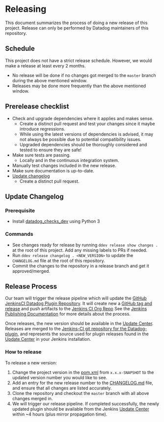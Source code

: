 # Releasing

This document summarizes the process of doing a new release of this project.
Release can only be performed by Datadog maintainers of this repository.

## Schedule
This project does not have a strict release schedule. However, we would make a release at least every 2 months.
  - No release will be done if no changes got merged to the `master` branch during the above mentioned window.
  - Releases may be done more frequently than the above mentioned window.

## Prerelease checklist

* Check and upgrade dependencies where it applies and makes sense.
  - Create a distinct pull request and test your changes since it maybe introduce regressions.
  - While using the latest versions of dependencies is advised, it may not always be possible due to potential compatibility issues.
  - Upgraded dependencies should be thoroughly considered and tested to ensure they are safe!
* Make sure tests are passing.
  - Locally and in the continuous integration system.
* Manually test changes included in the new release.
* Make sure documentation is up-to-date.
* [Update changelog](#update-changelog)
  - Create a distinct pull request.

## Update Changelog

### Prerequisite

- Install [datadog_checks_dev](https://datadog-checks-base.readthedocs.io/en/latest/datadog_checks_dev.cli.html#installation) using Python 3

### Commands

- See changes ready for release by running `ddev release show changes .` at the root of this project. Add any missing labels to PRs if needed.
- Run `ddev release changelog . <NEW_VERSION>` to update the `CHANGELOG.md` file at the root of this repository.
- Commit the changes to the repository in a release branch and get it approved/merged.

## Release Process

Our team will trigger the release pipeline which will update the [GitHub JenkinsCI Datadog Plugin Repository][1].
It will create new a [GitHub tag and release][2] and push artifacts to the [Jenkins CI Org Repo][3] 
See the [Jenkins Publishing Documentation][4] for more details about the process.

Once releases, the new version should be available in the [Update Center][5].
Releases are merged to the [Jenkins-CI git repository for the Datadog-plugin][1], and represents the source used for plugin releases found in the [Update Center][5] in your Jenkins installation.

### How to release

To release a new version:

1. Change the project version in the [pom.xml][6] from `x.x.x-SNAPSHOT` to the updated version number you would like to see. 
2. Add an entry for the new release number to the [CHANGELOG.md][7] file, and ensure that all changes are listed accurately. 
3. Clone the repository and checkout the `master` branch with all above changes merged in.
4. We will trigger our release pipeline. If completed successfully, the newly updated plugin should be available from the Jenkins [Update Center][5] within ~4 hours (plus mirror propagation time).

[1]: https://github.com/jenkinsci/datadog-plugin
[2]: https://github.com/jenkinsci/datadog-plugin/releases
[3]: https://repo.jenkins-ci.org/releases/org/datadog/jenkins/plugins/datadog/
[4]: https://jenkins.io/doc/developer/publishing/artifact-repository/
[5]: https://wiki.jenkins-ci.org/display/JENKINS/Plugins#Plugins-Howtoinstallplugins
[6]: https://github.com/jenkinsci/datadog-plugin/blob/master/pom.xml
[7]: https://github.com/jenkinsci/datadog-plugin/blob/master/CHANGELOG.md
